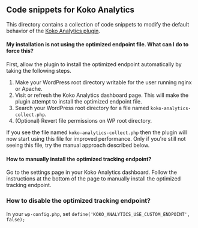 ## Code snippets for Koko Analytics

This directory contains a collection of code snippets to modify the default behavior of the [Koko Analytics plugin](https://www.kokoanalytics.com/).

#### My installation is not using the optimized endpoint file. What can I do to force this?
First, allow the plugin to install the optimized endpoint automatically by taking the following steps. 

1. Make your WordPress root directory writable for the user running nginx or Apache.
2. Visit or refresh the Koko Analytics dashboard page. This will make the plugin attempt to install the optimized endpoint file.
3. Search your WordPress root directory for a file named `koko-analytics-collect.php`.
4. (Optional) Revert file permissions on WP root directory.

If you see the file named `koko-analytics-collect.php` then the plugin will now start using this file for improved performance. 
Only if you're still not seeing this file, try the manual approach described below.

#### How to manually install the optimized tracking endpoint?
Go to the settings page in your Koko Analytics dashboard. Follow the instructions at the bottom of the page to manually install the optimized tracking endpoint.

### How to disable the optimized tracking endpoint?

In your `wp-config.php`, set `define('KOKO_ANALYTICS_USE_CUSTOM_ENDPOINT', false);`
